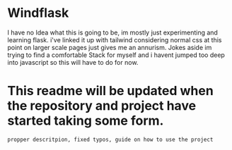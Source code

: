 # Windflask
I have no Idea what this is going to be, im mostly just experimenting and learning flask. i've linked it up with tailwind considering normal css at this point on larger scale pages just gives me an annurism. Jokes aside im trying to find a comfortable Stack for myself and i havent jumped too deep into javascript so this will have to do for now.

# This readme will be updated when the repository and project have started taking some form.
```propper descritpion, fixed typos, guide on how to use the project```
